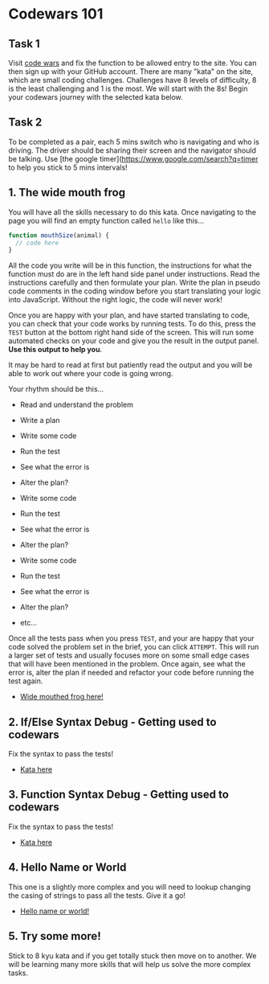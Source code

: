 # Codewars 101

## Task 1

Visit [code wars](https://www.codewars.com/join?language=javascript) and fix the function to be allowed entry to the site. You can then sign up with your GitHub account. There are many "kata" on the site, which are small coding challenges. Challenges have 8 levels of difficulty, 8 is the least challenging and 1 is the most. We will start with the 8s! Begin your codewars journey with the selected kata below.

## Task 2

To be completed as a pair, each 5 mins switch who is navigating and who is driving. The driver should be sharing their screen and the navigator should be talking. Use [the google timer](https://www.google.com/search?q=timer to help you stick to 5 mins intervals!

## 1. The wide mouth frog

You will have all the skills necessary to do this kata. Once navigating to the page you will find an empty function called `hello` like this...

```js
function mouthSize(animal) {
  // code here
}
```

All the code you write will be in this function, the instructions for what the function must do are in the left hand side panel under instructions. Read the instructions carefully and then formulate your plan. Write the plan in pseudo code comments in the coding window before you start translating your logic into JavaScript. Without the right logic, the code will never work!

Once you are happy with your plan, and have started translating to code, you can check that your code works by running tests. To do this, press the `TEST` button at the bottom right hand side of the screen. This will run some automated checks on your code and give you the result in the output panel. **Use this output to help you**.

It may be hard to read at first but patiently read the output and you will be able to work out where your code is going wrong.

Your rhythm should be this...

- Read and understand the problem
- Write a plan

- Write some code
- Run the test
- See what the error is
- Alter the plan?
- Write some code
- Run the test
- See what the error is
- Alter the plan?
- Write some code
- Run the test
- See what the error is
- Alter the plan?
- etc...

Once all the tests pass when you press `TEST`, and your are happy that your code solved the problem set in the brief, you can click `ATTEMPT`. This will run a larger set of tests and usually focuses more on some small edge cases that will have been mentioned in the problem. Once again, see what the error is, alter the plan if needed and refactor your code before running the test again.

- [Wide mouthed frog here!](https://www.codewars.com/kata/57ec8bd8f670e9a47a000f89/train/javascript)

## 2. If/Else Syntax Debug - Getting used to codewars

Fix the syntax to pass the tests!

- [Kata here](https://www.codewars.com/kata/57089707fe2d01529f00024a/train/javascript)

## 3. Function Syntax Debug - Getting used to codewars

Fix the syntax to pass the tests!

- [Kata here](https://www.codewars.com/kata/56dae9dc54c0acd29d00109a/train/javascript)

## 4. Hello Name or World

This one is a slightly more complex and you will need to lookup changing the casing of strings to pass all the tests. Give it a go!

- [Hello name or world!](https://www.codewars.com/kata/57e3f79c9cb119374600046b/train/javascript)

## 5. Try some more!

Stick to 8 kyu kata and if you get totally stuck then move on to another. We will be learning many more skills that will help us solve the more complex tasks.
